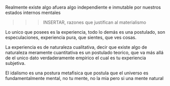 Realmente existe algo afuera algo independiente e inmutable por nuestros estados internos mentales
>>> INSERTAR, razones que justifican al materialismo

Lo unico que posees es la experiencia, todo lo demás es una postulado, son especulaciones, experiencia pura, que sientes, que ves cosas.

La experiencia es de naturaleza cualitativa, decir que existe algo de naturaleza meramente cuantitativa es un postulado teorico, que va más allá de el unico dato verdaderamente
empirico el cual es tu experiencia subjetiva.

El idalismo es una postura metafisica que postula que el universo es fundamentalmente mental, no tu mente, no la mia pero si una mente natural
